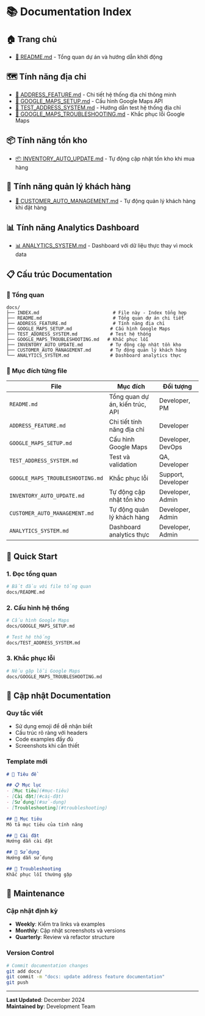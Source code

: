 # 📚 Documentation Index

## 🏠 Trang chủ
- [🏪 README.md](README.md) - Tổng quan dự án và hướng dẫn khởi động

## 🗺️ Tính năng địa chỉ
- [📍 ADDRESS_FEATURE.md](ADDRESS_FEATURE.md) - Chi tiết hệ thống địa chỉ thông minh
- [🔧 GOOGLE_MAPS_SETUP.md](GOOGLE_MAPS_SETUP.md) - Cấu hình Google Maps API
- [🧪 TEST_ADDRESS_SYSTEM.md](TEST_ADDRESS_SYSTEM.md) - Hướng dẫn test hệ thống địa chỉ
- [🐛 GOOGLE_MAPS_TROUBLESHOOTING.md](GOOGLE_MAPS_TROUBLESHOOTING.md) - Khắc phục lỗi Google Maps

## 📦 Tính năng tồn kho
- [📦 INVENTORY_AUTO_UPDATE.md](INVENTORY_AUTO_UPDATE.md) - Tự động cập nhật tồn kho khi mua hàng

## 👥 Tính năng quản lý khách hàng
- [👥 CUSTOMER_AUTO_MANAGEMENT.md](CUSTOMER_AUTO_MANAGEMENT.md) - Tự động quản lý khách hàng khi đặt hàng

## 📊 Tính năng Analytics Dashboard
- [📊 ANALYTICS_SYSTEM.md](ANALYTICS_SYSTEM.md) - Dashboard với dữ liệu thực thay vì mock data

## 📋 Cấu trúc Documentation

### 📖 Tổng quan
```
docs/
├── INDEX.md                           # File này - Index tổng hợp
├── README.md                          # Tổng quan dự án chi tiết
├── ADDRESS_FEATURE.md                 # Tính năng địa chỉ
├── GOOGLE_MAPS_SETUP.md              # Cấu hình Google Maps
├── TEST_ADDRESS_SYSTEM.md            # Test hệ thống
├── GOOGLE_MAPS_TROUBLESHOOTING.md   # Khắc phục lỗi
├── INVENTORY_AUTO_UPDATE.md          # Tự động cập nhật tồn kho
├── CUSTOMER_AUTO_MANAGEMENT.md       # Tự động quản lý khách hàng
└── ANALYTICS_SYSTEM.md               # Dashboard analytics thực
```

### 🎯 Mục đích từng file

| File | Mục đích | Đối tượng |
|------|----------|-----------|
| `README.md` | Tổng quan dự án, kiến trúc, API | Developer, PM |
| `ADDRESS_FEATURE.md` | Chi tiết tính năng địa chỉ | Developer |
| `GOOGLE_MAPS_SETUP.md` | Cấu hình Google Maps | Developer, DevOps |
| `TEST_ADDRESS_SYSTEM.md` | Test và validation | QA, Developer |
| `GOOGLE_MAPS_TROUBLESHOOTING.md` | Khắc phục lỗi | Support, Developer |
| `INVENTORY_AUTO_UPDATE.md` | Tự động cập nhật tồn kho | Developer, Admin |
| `CUSTOMER_AUTO_MANAGEMENT.md` | Tự động quản lý khách hàng | Developer, Admin |
| `ANALYTICS_SYSTEM.md` | Dashboard analytics thực | Developer, Admin |

## 🚀 Quick Start

### 1. Đọc tổng quan
```bash
# Bắt đầu với file tổng quan
docs/README.md
```

### 2. Cấu hình hệ thống
```bash
# Cấu hình Google Maps
docs/GOOGLE_MAPS_SETUP.md

# Test hệ thống
docs/TEST_ADDRESS_SYSTEM.md
```

### 3. Khắc phục lỗi
```bash
# Nếu gặp lỗi Google Maps
docs/GOOGLE_MAPS_TROUBLESHOOTING.md
```

## 📝 Cập nhật Documentation

### Quy tắc viết
- Sử dụng emoji để dễ nhận biết
- Cấu trúc rõ ràng với headers
- Code examples đầy đủ
- Screenshots khi cần thiết

### Template mới
```markdown
# 🎯 Tiêu đề

## 📋 Mục lục
- [Mục tiêu](#mục-tiêu)
- [Cài đặt](#cài-đặt)
- [Sử dụng](#sử-dụng)
- [Troubleshooting](#troubleshooting)

## 🎯 Mục tiêu
Mô tả mục tiêu của tính năng

## 🔧 Cài đặt
Hướng dẫn cài đặt

## 📖 Sử dụng
Hướng dẫn sử dụng

## 🐛 Troubleshooting
Khắc phục lỗi thường gặp
```

## 🔄 Maintenance

### Cập nhật định kỳ
- **Weekly**: Kiểm tra links và examples
- **Monthly**: Cập nhật screenshots và versions
- **Quarterly**: Review và refactor structure

### Version Control
```bash
# Commit documentation changes
git add docs/
git commit -m "docs: update address feature documentation"
git push
```

---

**Last Updated**: December 2024  
**Maintained by**: Development Team 
